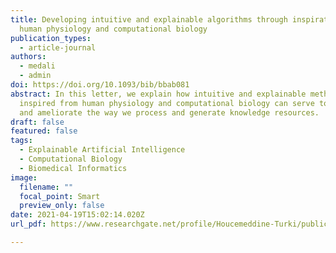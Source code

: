 ```yaml
---
title: Developing intuitive and explainable algorithms through inspiration from
  human physiology and computational biology
publication_types:
  - article-journal
authors:
  - medali
  - admin
doi: https://doi.org/10.1093/bib/bbab081
abstract: In this letter, we explain how intuitive and explainable methods
  inspired from human physiology and computational biology can serve to simplify
  and ameliorate the way we process and generate knowledge resources.
draft: false
featured: false
tags:
  - Explainable Artificial Intelligence
  - Computational Biology
  - Biomedical Informatics
image:
  filename: ""
  focal_point: Smart
  preview_only: false
date: 2021-04-19T15:02:14.020Z
url_pdf: https://www.researchgate.net/profile/Houcemeddine-Turki/publication/350963647_Developing_intuitive_and_explainable_algorithms_through_inspiration_from_human_physiology_and_computational_biology/links/6084bc5a907dcf667bc0aa4c/Developing-intuitive-and-explainable-algorithms-through-inspiration-from-human-physiology-and-computational-biology.pdf

---
```

